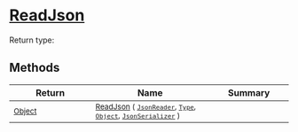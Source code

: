 # [ReadJson](./FeatureDescriptorJsonConverter-100664063.md)


Return type:
## Methods

| Return | Name | Summary | 
| --- | --- | --- | 
| <sub>[Object](https://docs.microsoft.com/en-us/dotnet/api/System.Object)</sub><img width=200/>| <sub>[ReadJson](./FeatureDescriptorJsonConverter-100664063.md) ( [`JsonReader`](./FeatureDescriptorJsonConverter-100664063.md), [`Type`](https://docs.microsoft.com/en-us/dotnet/api/System.Type), [`Object`](https://docs.microsoft.com/en-us/dotnet/api/System.Object), [`JsonSerializer`](./FeatureDescriptorJsonConverter-100664063.md) )</sub>| <sub></sub><img width=200/>| <br>


